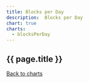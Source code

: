 ```yaml
---
title: Blocks per Day
description:  Blocks per Day
chart: true
charts:
  - blocksPerDay
---
```


<h2>{{ page.title }}</h2>

<canvas id="blocks-per-day-chart" class="chart" height="150" style="width:100%;"></canvas>

<a href="{{ site.baseurl }}/{{ page.lang }}/charts">Back to charts</a>
